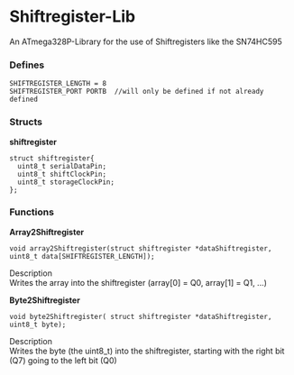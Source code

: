 # Shiftregister-Lib
An ATmega328P-Library for the use of Shiftregisters like the SN74HC595

### Defines
    SHIFTREGISTER_LENGTH = 8  
    SHIFTREGISTER_PORT PORTB  //will only be defined if not already defined


### Structs

**shiftregister**

    struct shiftregister{
      uint8_t serialDataPin;
      uint8_t shiftClockPin;
      uint8_t storageClockPin;
    };

### Functions

**Array2Shiftregister**

    void array2Shiftregister(struct shiftregister *dataShiftregister, uint8_t data[SHIFTREGISTER_LENGTH]);

Description  
Writes the array into the shiftregister (array[0] = Q0, array[1] = Q1, ...)  

**Byte2Shiftregister**  

    void byte2Shiftregister( struct shiftregister *dataShiftregister, uint8_t byte);

Description  
Writes the byte (the uint8_t) into the shiftregister, starting with the right bit (Q7) going to the left bit (Q0)
